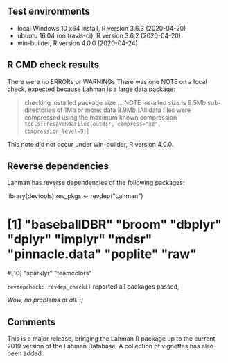 ## Test environments
* local Windows 10 x64 install, R version 3.6.3 (2020-04-20)
* ubuntu 16.04 (on travis-ci), R version 3.6.2 (2020-04-20)
* win-builder, R version 4.0.0 (2020-04-24)

## R CMD check results
There were no ERRORs or WARNINGs
There was one NOTE on a local check, expected because Lahman is a large data package:
> checking installed package size ... NOTE
    installed size is  9.5Mb
    sub-directories of 1Mb or more:
      data   8.9Mb
[All data files were compressed using the maximum known compression `tools::resaveRdaFiles(outdir, compress="xz", compression_level=9)`]

This note did not occur under win-builder, R version 4.0.0.

## Reverse dependencies

Lahman has reverse dependencies of the following packages:

library(devtools)
rev_pkgs <- revdep("Lahman")

# [1] "baseballDBR"  "broom"  "dbplyr"  "dplyr"  "implyr"  "mdsr"  "pinnacle.data"  "poplite"  "raw"          
#[10] "sparklyr"     "teamcolors"

`revdepcheck::revdep_check()` reported all packages passed,

*Wow, no problems at all. :)*

## Comments
This is a major release, bringing the Lahman R package up to the current 2019
version of the Lahman Database. A collection of vignettes has also been added.

